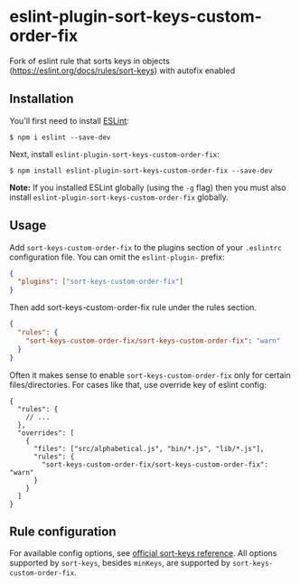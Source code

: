 # eslint-plugin-sort-keys-custom-order-fix

Fork of eslint rule that sorts keys in objects (https://eslint.org/docs/rules/sort-keys) with autofix enabled

## Installation

You'll first need to install [ESLint](http://eslint.org):

```
$ npm i eslint --save-dev
```

Next, install `eslint-plugin-sort-keys-custom-order-fix`:

```
$ npm install eslint-plugin-sort-keys-custom-order-fix --save-dev
```

**Note:** If you installed ESLint globally (using the `-g` flag) then you must also install `eslint-plugin-sort-keys-custom-order-fix` globally.

## Usage

Add `sort-keys-custom-order-fix` to the plugins section of your `.eslintrc` configuration file. You can omit the `eslint-plugin-` prefix:

```json
{
  "plugins": ["sort-keys-custom-order-fix"]
}
```

Then add sort-keys-custom-order-fix rule under the rules section.

```json
{
  "rules": {
    "sort-keys-custom-order-fix/sort-keys-custom-order-fix": "warn"
  }
}
```

Often it makes sense to enable `sort-keys-custom-order-fix` only for certain files/directories. For cases like that, use override key of eslint config:

```jsonc
{
  "rules": {
    // ...
  },
  "overrides": [
    {
      "files": ["src/alphabetical.js", "bin/*.js", "lib/*.js"],
      "rules": {
        "sort-keys-custom-order-fix/sort-keys-custom-order-fix": "warn"
      }
    }
  ]
}
```

## Rule configuration

For available config options, see [official sort-keys reference](https://eslint.org/docs/rules/sort-keys#require-object-keys-to-be-sorted-sort-keys). All options supported by `sort-keys`, besides `minKeys`, are supported by `sort-keys-custom-order-fix`.
